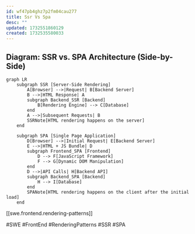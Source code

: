 ```yaml
---
id: wf47pb4ghz7p2fm04cau277
title: Ssr Vs Spa
desc: ""
updated: 1732551860129
created: 1732535580033
---
```


## Diagram: SSR vs. SPA Architecture (Side-by-Side)

```mermaid
graph LR
    subgraph SSR [Server-Side Rendering]
        A[Browser] -->|Request| B[Backend Server]
        B -->|HTML Response| A
        subgraph Backend_SSR [Backend]
            B[Rendering Engine] --> C[Database]
        end
        A -->|Subsequent Requests| B
        SSRNote[HTML rendering happens on the server]
    end

    subgraph SPA [Single Page Application]
        D[Browser] -->|Initial Request| E[Backend Server]
        E -->|HTML + JS Bundle| D
        subgraph Frontend_SPA [Frontend]
            D --> F[JavaScript Framework]
            F --> G[Dynamic DOM Manipulation]
        end
        D -->|API Calls| H[Backend API]
        subgraph Backend_SPA [Backend]
            H --> I[Database]
        end
        SPANote[HTML rendering happens on the client after the initial load]
    end
```

[[swe.frontend.rendering-patterns]]

#SWE #FrontEnd #RenderingPatterns #SSR #SPA
